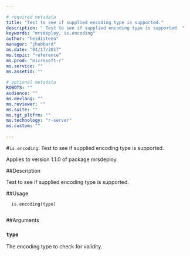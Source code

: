 ```yaml
--- 
 
# required metadata 
title: "Test to see if supplied encoding type is supported." 
description: " Test to see if supplied encoding type is supported. " 
keywords: "mrsdeploy, is.encoding" 
author: "heidisteen" 
manager: "jhubbard" 
ms.date: "04/17/2017" 
ms.topic: "reference" 
ms.prod: "microsoft-r" 
ms.service: "" 
ms.assetid: "" 
 
# optional metadata 
ROBOTS: "" 
audience: "" 
ms.devlang: "" 
ms.reviewer: "" 
ms.suite: "" 
ms.tgt_pltfrm: "" 
ms.technology: "r-server" 
ms.custom: "" 
 
--- 
```

 
 
 
 
 #`is.encoding`: Test to see if supplied encoding type is supported.

 Applies to version 1.1.0 of package mrsdeploy.
 
 ##Description
 
Test to see if supplied encoding type is supported.
 
 
 ##Usage

```   
  is.encoding(type)
 
```
 
 ##Arguments

   
  
 ### `type`
 The encoding type to check for validity. 
  
 
 
 
